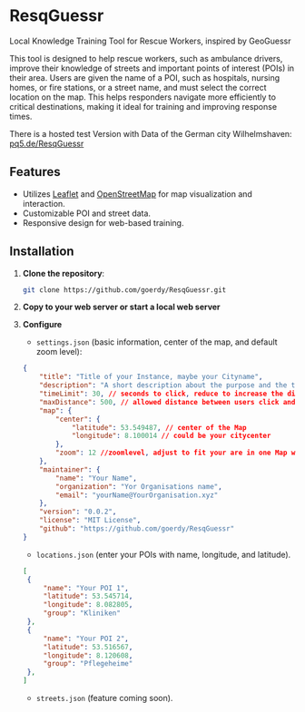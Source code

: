 
# ResqGuessr
Local Knowledge Training Tool for Rescue Workers, inspired by GeoGuessr

This tool is designed to help rescue workers, such as ambulance drivers, improve their knowledge of streets and important points of interest (POIs) in their area. Users are given the name of a POI, such as hospitals, nursing homes, or fire stations, or a street name, and must select the correct location on the map. This helps responders navigate more efficiently to critical destinations, making it ideal for training and improving response times.

There is a hosted test Version with Data of the German city Wilhelmshaven: [pq5.de/ResqGuessr](https://pq5.de/ResqGuessr)

## Features
- Utilizes [Leaflet](https://leafletjs.com/) and [OpenStreetMap](https://www.openstreetmap.org/) for map visualization and interaction.
- Customizable POI and street data.
- Responsive design for web-based training.

## Installation

1. **Clone the repository**:
   ```bash
   git clone https://github.com/goerdy/ResqGuessr.git
   ```

2. **Copy to your web server or start a local web server**

3. **Configure**
   - `settings.json` (basic information, center of the map, and default zoom level):
   ```json
   {
       "title": "Title of your Instance, maybe your Cityname",
       "description": "A short description about the purpose and the target group, this is shown in the help dialog",
       "timeLimit": 30, // seconds to click, reduce to increase the difficulty
       "maxDistance": 500, // allowed distance between users click and the POIs possition in meters, reduce to increse difficulty
       "map": {
           "center": {
               "latitude": 53.549487, // center of the Map
               "longitude": 8.100014 // could be your citycenter
           },
           "zoom": 12 //zoomlevel, adjust to fit your are in one Map window
       },
       "maintainer": {
           "name": "Your Name",
           "organization": "Yor Organisations name",
           "email": "yourName@YourOrganisation.xyz"
       },
       "version": "0.0.2",
       "license": "MIT License",
       "github": "https://github.com/goerdy/ResqGuessr"
   }
   ```

    - `locations.json` (enter your POIs with name, longitude, and latitude).
   ```json
   [
    {
        "name": "Your POI 1",
        "latitude": 53.545714,
        "longitude": 8.082805,
        "group": "Kliniken"
    },
    {
        "name": "Your POI 2",
        "latitude": 53.516567,
        "longitude": 8.120608,
        "group": "Pflegeheime"
    },
   ]
   ```
     
   - `streets.json` (feature coming soon).
